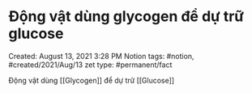 # Động vật dùng glycogen để dự trữ glucose

Created: August 13, 2021 3:28 PM
Notion tags: #notion, #created/2021/Aug/13
zet type: #permanent/fact

Động vật dùng [[Glycogen]] để dự trữ [[Glucose]]